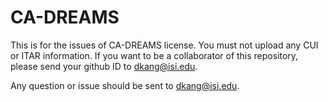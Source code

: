 # CA-DREAMS

This is for the issues of CA-DREAMS license. You must not upload any CUI or ITAR information.
If you want to be a collaborator of this repository, please send your github ID to dkang@isi.edu.

Any question or issue should be sent to dkang@isi.edu.

